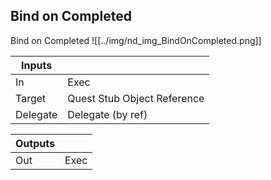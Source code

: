 ## Bind on Completed
Bind on Completed
![[../img/nd_img_BindOnCompleted.png]]

|Inputs||
|--|--|
| In | Exec |
| Target | Quest Stub Object Reference |
| Delegate | Delegate (by ref) |

|Outputs||
|--|--|
| Out | Exec |
